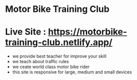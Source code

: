 # Motor Bike Training Club
# Live Site : https://motorbike-training-club.netlify.app/

* we provide best teacher for improve your skill
* we teach about traffic rules
* we ceate world class motor bike rider
* this site is responsive for large, medium and small devices

